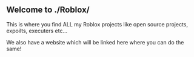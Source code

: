 ## Welcome to ./Roblox/

This is where you find ALL my Roblox projects like open source projects, expoilts, executers etc...

We also have a website which will be linked here where you can do the same!
